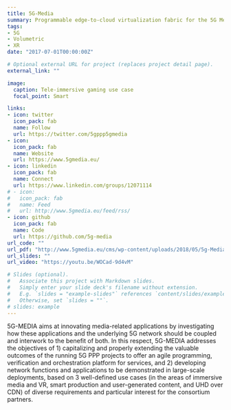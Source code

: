 ```yaml
---
title: 5G-Media
summary: Programmable edge-to-cloud virtualization fabric for the 5G Media industry.
tags:
- 5G
- Volumetric
- XR
date: "2017-07-01T00:00:00Z"

# Optional external URL for project (replaces project detail page).
external_link: ""

image:
  caption: Tele-immersive gaming use case
  focal_point: Smart

links:
- icon: twitter
  icon_pack: fab
  name: Follow
  url: https://twitter.com/5gppp5gmedia
- icon:
  icon_pack: fab
  name: Website
  url: https://www.5gmedia.eu/
- icon: linkedin
  icon_pack: fab
  name: Connect
  url: https://www.linkedin.com/groups/12071114
# - icon:
#   icon_pack: fab
#   name: Feed
#   url: http://www.5gmedia.eu/feed/rss/
- icon: github
  icon_pack: fab
  name: Code
  url: https://github.com/5g-media
url_code: ""
url_pdf: "http://www.5gmedia.eu/cms/wp-content/uploads/2018/05/5g-Media-brochure-A5-v3-final-web.pdf"
url_slides: ""
url_video: "https://youtu.be/WOCad-9d4vM"

# Slides (optional).
#   Associate this project with Markdown slides.
#   Simply enter your slide deck's filename without extension.
#   E.g. `slides = "example-slides"` references `content/slides/example-slides.md`.
#   Otherwise, set `slides = ""`.
# slides: example
---
```


5G-MEDIA aims at innovating media-related applications by investigating how these applications and the underlying 5G network should be coupled and interwork to the benefit of both. In this respect, 5G-MEDIA addresses the objectives of 1) capitalizing and properly extending the valuable outcomes of the running 5G PPP projects to offer an agile programming, verification and orchestration platform for services, and 2) developing network functions and applications to be demonstrated in large-scale deployments, based on 3 well-defined use cases (in the areas of immersive media and VR, smart production and user-generated content, and UHD over CDN) of diverse requirements and particular interest for the consortium partners.